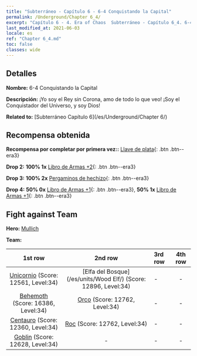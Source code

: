 ```yaml
---
title: "Subterráneo - Capítulo 6 - 6-4 Conquistando la Capital"
permalink: /Underground/Chapter 6_4/
excerpt: "Capítulo 6 - 4. Era of Chaos  Subterráneo - Capítulo 6_4. 6-4 Conquistando la Capital"
last_modified_at: 2021-06-03
locale: es
ref: "Chapter 6_4.md"
toc: false
classes: wide
---
```


## Detalles

 **Nombre:** 6-4 Conquistando la Capital

 **Descripción:** ¡Yo soy el Rey sin Corona, amo de todo lo que veo! ¡Soy el Conquistador del Universo, y soy Dios!

 **Related to:** [Subterráneo Capítulo 6](/es/Underground/Chapter 6/)

## Recompensa obtenida

 **Recompensa por completar por primera vez::** [Llave de plata](/ItemsES/con_693/){: .btn .btn--era3}

 **Drop 2:** **100% 1x** [Libro de Armas +2](/ItemsES/mat_32/){: .btn .btn--era3}

 **Drop 3:** **100% 2x** [Pergaminos de hechizo](/ItemsES/con_694/){: .btn .btn--era3}

 **Drop 4:** **50% 0x** [Libro de Armas +1](/ItemsES/mat_25/){: .btn .btn--era3}, **50% 1x** [Libro de Armas +1](/ItemsES/mat_25/){: .btn .btn--era3}


## Fight against Team
 **Hero:** [Mullich](/es/heroes/Mullich/)

 **Team:**


  | 1st row | 2nd row | 3rd row | 4th row |
  |:----:|:----:|:----|:----:|
  | [Unicornio](/es/units/Unicorn/) (Score: 12561, Level:34)  | [Elfa del Bosque](/es/units/Wood Elf/) (Score: 12896, Level:34)  | - | - |
  | [Behemoth](/es/units/Behemoth/) (Score: 16386, Level:34)  | [Orco](/es/units/Orc/) (Score: 12762, Level:34)  | - | - |
  | [Centauro](/es/units/Centaur/) (Score: 12360, Level:34)  | [Roc](/es/units/Roc/) (Score: 12762, Level:34)  | - | - |
  | [Goblin](/es/units/Goblin/) (Score: 12628, Level:34)  | - | - | - |


